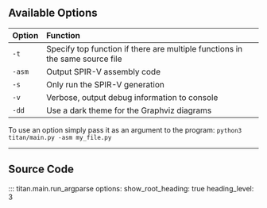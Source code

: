 ## Available Options

| Option | Function |
| :- | :- |
| ``-t`` | Specify top function if there are multiple functions in the same source file |
| ``-asm`` | Output SPIR-V assembly code |
| ``-s`` | Only run the SPIR-V generation |
| ``-v`` | Verbose, output debug information to console |
| ``-dd`` | Use a dark theme for the Graphviz diagrams |

To use an option simply pass it as an argument to the program: ``python3 titan/main.py -asm my_file.py``

---

## Source Code
::: titan.main.run_argparse
    options:
        show_root_heading: true
        heading_level: 3